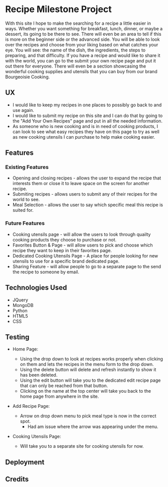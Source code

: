 # Recipe Milestone Project

With this site I hope to make the searching for a recipe a little easier in ways. Whether you want something for breakfast, lunch, dinner, or maybe a dessert, its going to be there to see. There will even be an area to tell if this is more on the beginner side or the advanced side. You will be able to look over the recipes and choose from your liking based on what catches your eye. You will see: the name of the dish, the ingredients, the steps to preparing, and that difficulty. If you have a recipe and would like to share it with the world, you can go to the submit your own recipe page and put it out there for everyone. There will even be a section showcasing the wonderful cooking supplies and utensils that you can buy from our brand Bourgeoisie Cooking.

## UX

- I would like to keep my recipes in one places to possibly go back to and use again.
- I would like to submit my recipe on this site and I can do that by going to the "Add Your Own Recipes" page and put in all the needed information.
- As someone who is new cooking and is in need of cooking products, I can look to see what easy recipes they have on this page to try as well as new cooking utensils I can purchase to help make cooking easier.

## Features

### Existing Features

- Opening and closing recipes - allows the user to expand the recipe that interests them or close it to leave space on the screen for another recipe.
- Submiting recipes - allows users to submit any of their recipes for the world to see.
- Meal Selection - allows the user to say which specific meal this recipe is suited for.

### Future Features
- Cooking utensils page - will allow the users to look through quailty cooking products they choose to purchase or not.
- Favorites Button & Page - will allow users to pick and choose which recipe they want to keep in their favorites page.
- Dedicated Cooking Utensils Page - A place for people looking for new utensils to use for a specific brand dedicated page.
- Sharing Feature - will allow people to go to a separate page to the send the recipe to someone by email.

## Technologies Used

- JQuery
- MongoDB
- Python
- HTML5
- CSS

## Testing

- Home Page:
    * Using the drop down to look at recipes works properly when clicking on them and lets the recipes in the menu form to the drop down.
    * Using the delete button will delete and refresh instantly to show it has been deleted.
    * Using the edit button will take you to the dedicated edit recipe page that can only be reached from that button.
    * Clicking on the name at the top center will take you back to the home page from anywhere in the site.

- Add Recipe Page:
    * Arrow on drop down menu to pick meal type is now in the correct spot.
        - Had am issue where the arrow was appearing under the menu.

- Cooking Utensils Page:
    * Will take you to a separate site for cooking utensils for now.

## Deployment


## Credits

